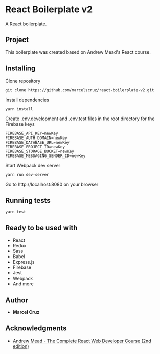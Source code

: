 # React Boilerplate v2

A React boilerplate.

## Project

This boilerplate was created based on Andrew Mead's React course.

## Installing

Clone repository

```
git clone https://github.com/marcelscruz/react-boilerplate-v2.git
```

Install dependencies
```
yarn install
```

Create .env.development and .env.test files in the root directory for the Firebase keys
```
FIREBASE_API_KEY=newKey
FIREBASE_AUTH_DOMAIN=newKey
FIREBASE_DATABASE_URL=newKey
FIREBASE_PROJECT_ID=newKey
FIREBASE_STORAGE_BUCKET=newKey
FIREBASE_MESSAGING_SENDER_ID=newKey
```

Start Webpack dev server
```
yarn run dev-server
```

Go to http://localhost:8080 on your browser

## Running tests

```
yarn test
```

## Ready to be used with

* React
* Redux
* Sass
* Babel
* Express.js
* Firebase
* Jest
* Webpack
* And more

## Author

* **Marcel Cruz**

## Acknowledgments

* [Andrew Mead - The Complete React Web Developer Course (2nd edition)](https://mead.io/)
